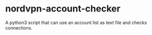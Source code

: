 # nordvpn-account-checker
A python3 script that can use an account list as text file and checks connections.
